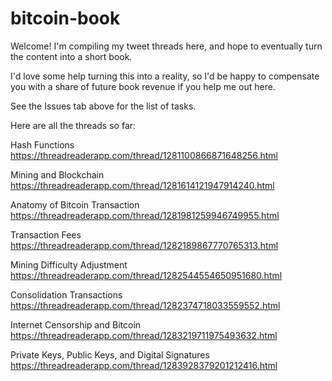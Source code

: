 # bitcoin-book
Welcome! I'm compiling my tweet threads here, and hope to eventually turn the content into a short book. 

I'd love some help turning this into a reality, so I'd be happy to compensate you with a share of future book revenue if you help me out here.

See the Issues tab above for the list of tasks.

Here are all the threads so far:

Hash Functions
https://threadreaderapp.com/thread/1281100866871648256.html

Mining and Blockchain
https://threadreaderapp.com/thread/1281614121947914240.html

Anatomy of Bitcoin Transaction
https://threadreaderapp.com/thread/1281981259946749955.html

Transaction Fees
https://threadreaderapp.com/thread/1282189867770765313.html

Mining Difficulty Adjustment
https://threadreaderapp.com/thread/1282544554650951680.html

Consolidation Transactions
https://threadreaderapp.com/thread/1282374718033559552.html

Internet Censorship and Bitcoin
https://threadreaderapp.com/thread/1283219711975493632.html

Private Keys, Public Keys, and Digital Signatures
https://threadreaderapp.com/thread/1283928379201212416.html
